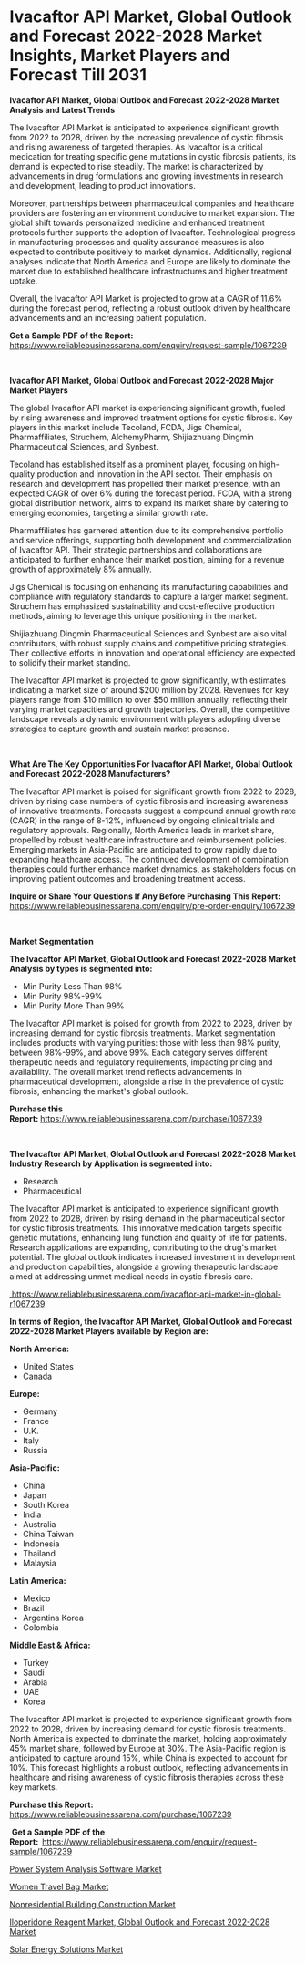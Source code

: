 <p><h1>Ivacaftor API Market, Global Outlook and Forecast 2022-2028 Market Insights, Market Players and Forecast Till 2031</h1></p><p><strong>Ivacaftor API Market, Global Outlook and Forecast 2022-2028 Market Analysis and Latest Trends</strong></p>
<p><p>The Ivacaftor API Market is anticipated to experience significant growth from 2022 to 2028, driven by the increasing prevalence of cystic fibrosis and rising awareness of targeted therapies. As Ivacaftor is a critical medication for treating specific gene mutations in cystic fibrosis patients, its demand is expected to rise steadily. The market is characterized by advancements in drug formulations and growing investments in research and development, leading to product innovations.</p><p>Moreover, partnerships between pharmaceutical companies and healthcare providers are fostering an environment conducive to market expansion. The global shift towards personalized medicine and enhanced treatment protocols further supports the adoption of Ivacaftor. Technological progress in manufacturing processes and quality assurance measures is also expected to contribute positively to market dynamics. Additionally, regional analyses indicate that North America and Europe are likely to dominate the market due to established healthcare infrastructures and higher treatment uptake. </p><p>Overall, the Ivacaftor API Market is projected to grow at a CAGR of 11.6% during the forecast period, reflecting a robust outlook driven by healthcare advancements and an increasing patient population.</p></p>
<p><strong>Get a Sample PDF of the Report:&nbsp;</strong> <a href="https://www.reliablebusinessarena.com/enquiry/request-sample/1067239">https://www.reliablebusinessarena.com/enquiry/request-sample/1067239</a></p>
<p>&nbsp;</p>
<p><strong>Ivacaftor API Market, Global Outlook and Forecast 2022-2028 Major Market Players</strong></p>
<p><p>The global Ivacaftor API market is experiencing significant growth, fueled by rising awareness and improved treatment options for cystic fibrosis. Key players in this market include Tecoland, FCDA, Jigs Chemical, Pharmaffiliates, Struchem, AlchemyPharm, Shijiazhuang Dingmin Pharmaceutical Sciences, and Synbest.</p><p>Tecoland has established itself as a prominent player, focusing on high-quality production and innovation in the API sector. Their emphasis on research and development has propelled their market presence, with an expected CAGR of over 6% during the forecast period. FCDA, with a strong global distribution network, aims to expand its market share by catering to emerging economies, targeting a similar growth rate.</p><p>Pharmaffiliates has garnered attention due to its comprehensive portfolio and service offerings, supporting both development and commercialization of Ivacaftor API. Their strategic partnerships and collaborations are anticipated to further enhance their market position, aiming for a revenue growth of approximately 8% annually.</p><p>Jigs Chemical is focusing on enhancing its manufacturing capabilities and compliance with regulatory standards to capture a larger market segment. Struchem has emphasized sustainability and cost-effective production methods, aiming to leverage this unique positioning in the market.</p><p>Shijiazhuang Dingmin Pharmaceutical Sciences and Synbest are also vital contributors, with robust supply chains and competitive pricing strategies. Their collective efforts in innovation and operational efficiency are expected to solidify their market standing.</p><p>The Ivacaftor API market is projected to grow significantly, with estimates indicating a market size of around $200 million by 2028. Revenues for key players range from $10 million to over $50 million annually, reflecting their varying market capacities and growth trajectories. Overall, the competitive landscape reveals a dynamic environment with players adopting diverse strategies to capture growth and sustain market presence.</p></p>
<p>&nbsp;</p>
<p><strong>What Are The Key Opportunities For Ivacaftor API Market, Global Outlook and Forecast 2022-2028 Manufacturers?</strong></p>
<p><p>The Ivacaftor API market is poised for significant growth from 2022 to 2028, driven by rising case numbers of cystic fibrosis and increasing awareness of innovative treatments. Forecasts suggest a compound annual growth rate (CAGR) in the range of 8-12%, influenced by ongoing clinical trials and regulatory approvals. Regionally, North America leads in market share, propelled by robust healthcare infrastructure and reimbursement policies. Emerging markets in Asia-Pacific are anticipated to grow rapidly due to expanding healthcare access. The continued development of combination therapies could further enhance market dynamics, as stakeholders focus on improving patient outcomes and broadening treatment access.</p></p>
<p><strong>Inquire or Share Your Questions If Any Before Purchasing This Report:</strong> <a href="https://www.reliablebusinessarena.com/enquiry/pre-order-enquiry/1067239">https://www.reliablebusinessarena.com/enquiry/pre-order-enquiry/1067239</a></p>
<p>&nbsp;</p>
<p><strong>Market Segmentation</strong></p>
<p><strong>The Ivacaftor API Market, Global Outlook and Forecast 2022-2028 Market Analysis by types is segmented into:</strong></p>
<p><ul><li>Min Purity Less Than 98%</li><li>Min Purity 98%-99%</li><li>Min Purity More Than 99%</li></ul></p>
<p><p>The Ivacaftor API market is poised for growth from 2022 to 2028, driven by increasing demand for cystic fibrosis treatments. Market segmentation includes products with varying purities: those with less than 98% purity, between 98%-99%, and above 99%. Each category serves different therapeutic needs and regulatory requirements, impacting pricing and availability. The overall market trend reflects advancements in pharmaceutical development, alongside a rise in the prevalence of cystic fibrosis, enhancing the market's global outlook.</p></p>
<p><strong>Purchase this Report:&nbsp;</strong><a href="https://www.reliablebusinessarena.com/purchase/1067239">https://www.reliablebusinessarena.com/purchase/1067239</a></p>
<p>&nbsp;</p>
<p><strong>The Ivacaftor API Market, Global Outlook and Forecast 2022-2028 Market Industry Research by Application is segmented into:</strong></p>
<p><ul><li>Research</li><li>Pharmaceutical</li></ul></p>
<p><p>The Ivacaftor API market is anticipated to experience significant growth from 2022 to 2028, driven by rising demand in the pharmaceutical sector for cystic fibrosis treatments. This innovative medication targets specific genetic mutations, enhancing lung function and quality of life for patients. Research applications are expanding, contributing to the drug's market potential. The global outlook indicates increased investment in development and production capabilities, alongside a growing therapeutic landscape aimed at addressing unmet medical needs in cystic fibrosis care.</p></p>
<p><a href="https://www.reliablebusinessarena.com/ivacaftor-api-market-in-global-r1067239">&nbsp;https://www.reliablebusinessarena.com/ivacaftor-api-market-in-global-r1067239</a></p>
<p><strong>In terms of Region, the Ivacaftor API Market, Global Outlook and Forecast 2022-2028 Market Players available by Region are:</strong></p>
<p>
    <p> <strong> North America: </strong>
        <ul>
            <li>United States</li>
            <li>Canada</li>
        </ul>
        </p> 
    <p> <strong> Europe: </strong>
        <ul>
            <li>Germany</li>
            <li>France</li>
            <li>U.K.</li>
            <li>Italy</li>
            <li>Russia</li>
        </ul>
        </p> 
    <p> <strong> Asia-Pacific: </strong>
        <ul>
            <li>China</li>
            <li>Japan</li>
            <li>South Korea</li>
            <li>India</li>
            <li>Australia</li>
            <li>China Taiwan</li>
            <li>Indonesia</li>
            <li>Thailand</li>
            <li>Malaysia</li>
        </ul>
        </p> 
    <p> <strong> Latin America: </strong>
        <ul>
            <li>Mexico</li>
            <li>Brazil</li>
            <li>Argentina Korea</li>
            <li>Colombia</li>
        </ul>
        </p> 
    <p> <strong> Middle East & Africa: </strong>
        <ul>
            <li>Turkey</li>
            <li>Saudi</li>
            <li>Arabia</li>
            <li>UAE</li>
            <li>Korea</li>
        </ul>
    </p>
    </p>
<p><p>The Ivacaftor API market is projected to experience significant growth from 2022 to 2028, driven by increasing demand for cystic fibrosis treatments. North America is expected to dominate the market, holding approximately 45% market share, followed by Europe at 30%. The Asia-Pacific region is anticipated to capture around 15%, while China is expected to account for 10%. This forecast highlights a robust outlook, reflecting advancements in healthcare and rising awareness of cystic fibrosis therapies across these key markets.</p></p>
<p><strong>Purchase this Report: </strong><a href="https://www.reliablebusinessarena.com/purchase/1067239">https://www.reliablebusinessarena.com/purchase/1067239</a></p>
<p>&nbsp;<strong>Get a Sample PDF of the Report:&nbsp;&nbsp;</strong><a href="https://www.reliablebusinessarena.com/enquiry/request-sample/1067239">https://www.reliablebusinessarena.com/enquiry/request-sample/1067239</a></p>
<p><strong></strong></p>
<p><p><a href="https://www.linkedin.com/pulse/global-perspectives-power-system-analysis-software-market-eg00e?trackingId=7C%2FELV41Rj%2BNcVC%2FoLs%2B8w%3D%3D">Power System Analysis Software Market</a></p><p><a href="https://medium.com/@eltaroberts99/the-global-women-travel-bag-market-is-projected-to-experience-an-annual-growth-rate-of-5-1-9d2399eabc45">Women Travel Bag Market</a></p><p><a href="https://www.linkedin.com/pulse/global-nonresidential-building-construction-industry-analysis-twdre?trackingId=NLWEFAUKQvWPx0C8FQykow%3D%3D">Nonresidential Building Construction Market</a></p><p><a href="https://github.com/tamvrosiya/Market-Research-Report-List-6/blob/main/iloperidone-reagent-market-global-outlook-and-forecast-2022-2028-market.md">Iloperidone Reagent Market, Global Outlook and Forecast 2022-2028 Market</a></p><p><a href="https://medium.com/@caroline.hamilton5656/the-global-solar-energy-solutions-market-is-a-dynamic-and-growing-industry-d89480c04359">Solar Energy Solutions Market</a></p></p>